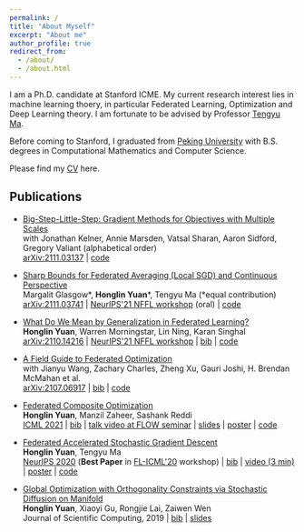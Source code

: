 ```yaml
---
permalink: /
title: "About Myself"
excerpt: "About me"
author_profile: true
redirect_from: 
  - /about/
  - /about.html
---
```


I am a Ph.D. candidate at Stanford ICME. My current research interest lies in machine learning thoery, in particular Federated Learning, Optimization and Deep Learning theory. I am fortunate to be advised by Professor [Tengyu Ma](https://ai.stanford.edu/~tengyuma/).

Before coming to Stanford, I graduated from [Peking University](http://english.pku.edu.cn) with B.S. degrees in Computational Mathematics and Computer Science. 

Please find my [CV](https://cap.stanford.edu/profiles/viewCV?facultyId=180825&name=Honglin_Yuan) here.

## Publications

- [Big-Step-Little-Step: Gradient Methods for Objectives with Multiple Scales](https://arxiv.org/abs/2111.03137)     
  with Jonathan Kelner, Annie Marsden, Vatsal Sharan, Aaron Sidford, Gregory Valiant (alphabetical order)  
  [arXiv:2111.03137](https://arxiv.org/abs/2111.03137) 
  | [code](https://github.com/hongliny/BSLS)
  
- [Sharp Bounds for Federated Averaging (Local SGD) and Continuous Perspective](https://arxiv.org/abs/2111.03741)  
  Margalit Glasgow\*, **Honglin Yuan**\*, Tengyu Ma (\*equal contribution)  
  [arXiv:2111.03741](https://arxiv.org/abs/2111.03741) 
  | [NeurIPS'21 NFFL workshop](https://neurips2021workshopfl.github.io/NFFL-2021/paper.html) (oral) 
  | [code](https://github.com/hongliny/Sharp-Bounds-for-FedAvg-and-Continuous-Perspective)
  
- [What Do We Mean by Generalization in Federated Learning?](https://arxiv.org/abs/2110.14216)  
  **Honglin Yuan**, Warren Morningstar, Lin Ning, Karan Singhal  
  [arXiv:2110.14216](https://arxiv.org/abs/2110.14216) 
  | [NeurIPS'21 NFFL workshop](https://neurips2021workshopfl.github.io/NFFL-2021/paper.html) 
  | [bib](https://dblp.org/rec/journals/corr/abs-2110-14216.html?view=bibtex) 
  | [code](https://github.com/google-research/federated) 

- [A Field Guide to Federated Optimization](https://arxiv.org/abs/2107.06917)  
  with Jianyu Wang, Zachary Charles, Zheng Xu, Gauri Joshi, H. Brendan McMahan et al.  
  [arXiv:2107.06917](https://arxiv.org/abs/2107.06917) 
  | [bib](https://dblp.org/rec/journals/corr/abs-2107-06917.html?view=bibtex) 
  | [code](https://github.com/google-research/federated/tree/aa2df1c7f513584532cac9c939ddd94f434ed430/fedopt_guide) 

- [Federated Composite Optimization](https://arxiv.org/abs/2011.08474)  
  **Honglin Yuan**, Manzil Zaheer, Sashank Reddi  
  [ICML 2021](http://proceedings.mlr.press/v139/yuan21d.html) 
  | [bib](https://dblp.org/rec/conf/icml/YuanZR21.html?view=bibtex) 
  | [talk video at FLOW seminar](https://www.youtube.com/watch?v=tKDbc60XJks) 
  | [slides](https://hongliny.github.io/files/FCO_ICML21/FCO_ICML21_slides.pdf) 
  | [poster](https://hongliny.github.io/files/FCO_ICML21/FCO_poster.pdf) 
  | [code](https://github.com/hongliny/FCO-ICML21)

- [Federated Accelerated Stochastic Gradient Descent](https://arxiv.org/abs/2006.08950)  
  **Honglin Yuan**, Tengyu Ma  
  [NeurIPS 2020](https://papers.nips.cc/paper/2020/hash/39d0a8908fbe6c18039ea8227f827023-Abstract.html) 
  (**Best Paper** in [FL-ICML'20](http://federated-learning.org/fl-icml-2020/) workshop)
  | [bib](https://dblp.org/rec/conf/nips/YuanM20.html?view=bibtex)
  | [video (3 min)](https://youtu.be/K28zpAgg3HM)
  | [poster](https://hongliny.github.io/files/FedAc_NeurIPS20/FedAc_NeurIPS20_poster.pdf) 
  | [code](https://github.com/hongliny/FedAc-NeurIPS20) 


- [Global Optimization with Orthogonality Constraints via Stochastic Diffusion on Manifold](https://link.springer.com/article/10.1007/s10915-019-00971-w)  
  **Honglin Yuan**, Xiaoyi Gu, Rongjie Lai, Zaiwen Wen  
  Journal of Scientific Computing, 2019 
  | [bib](https://dblp.org/rec/journals/jscic/YuanGLW19.html?view=bibtex)
  | [slides](https://hongliny.github.io/files/GlobalOptStfMfd_JSC19/GlobalOptStfMfd_JSC19_slides.pdf)
  





## <!--For more info-->

<!--More info about configuring academicpages can be found in [the guide](https://academicpages.github.io/markdown/). The [guides for the Minimal Mistakes theme](https://mmistakes.github.io/minimal-mistakes/docs/configuration/) (which this theme was forked from) might also be helpful.-->

